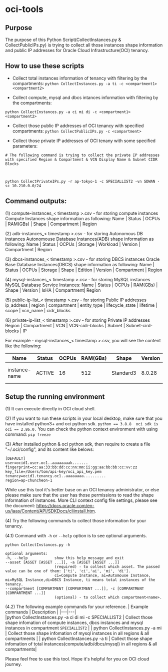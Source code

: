 # oci-tools

## Purpose
The purpose of this Python Script(CollectInstances.py & CollectPublicIPs.py) is trying to collect all those instances shape information and public IP addresses for Oracle Cloud Infrastructure(OCI) tenancy.


## How to use these scripts

- Collect total instances information of tenancy with filtering by the compartments:
```python CollectInstances.py -a ti -c <compartment1> <compartment2>```

- Collect compute, mysql and dbcs intances information with filtering by the compartments:

```python CollectInstances.py -a ci mi di -c <compartment1> <compartment2>```

- Collect those public IP addresses of OCI tenancy with specified compartments:
```python CollectPublicIPs.py -c <compartment>```

- Collect those private IP addresses of OCI tenany with some specified parameters:
```
# The following command is trying to collect the private IP addresses with specified Region & Compartment & VCN Display Name & Subnet CIDR Blocks



python CollectPrivateIPs.py -r ap-tokyo-1 -c SPECIALLIST2 -vn SDWAN -sc 10.210.0.0/24

```


## Command outputs: 
(1) compute-instances_< timestamp >.csv - for storing compute instances
Compute Instances shape information as following: 
Name | Status | OCPUs | RAM(GBs) | Shape | Compartment | Region


(2) adb-instances_< timestamp >.csv - for storing Autonomous DB instances
Autonomouse Database Instances(ADB) shape information as following: 
Name | Status | OCPUs | Storage | Workload | Version | Compartment | Region

(3) dbcs-instances_< timestamp >.csv - for storing DBCS instances
Oracle Base Database Instances(DBCS) shape information as following: 
Name | Status | OCPUs | Storage | Shape | Edition | Version | Compartment | Region


(4) mysql-instances_< timestamp >.csv - for storing MySQL instances
MySQL Database Service Instances:
Name | Status | OCPUs | RAM(GBs) | Shape | Version | IsHA | Compartment| Region

(5) public-ip-list_< timestamp >.csv - for storing Public IP addresses
ip_address | region | compartment | entity_type | lifecycle_state | lifetime | scope | vcn_name | cidr_blocks

(6) private-ip-list_< timestamp >.csv - for storing Private IP addresses
 Region | Compartment | VCN | VCN-cidr-blocks | Subnet | Subnet-cird-blocks | IP

For example - mysql-instances_< timestamp >.csv, you will see the content like the following:

| Name | Status | OCPUs | RAM(GBs) | Shape | Version | IsHA | Compartment| Region |
|---|---|---|---|---|---|---|---|---|
| instance-name | ACTIVE | 16 | 512 | Standard3 | 8.0.28 | FALSE | root > A > C | us-ashburn-1 |



## Setup the running environment
(1) It can execute directly in OCI cloud shell.

(2) If you want to run these scripts in your local desktop, make sure that you have installed python3+ and oci python sdk.
	```
	python == 3.8.8 
	oci sdk is oci == 2.86.0.
	```
	You can check the python context environment with using command:
	```
	pip freeze
	```

(3) After installed python & oci python sdk, then require to create a file "~/.oci/config", and its content like belows:
```
[DEFAULT]
user=ocid1.user.oc1..aaaaaaaak.......
fingerprint=cc:aa:33:bb:dd:cc:nn:mm:ii:gg:aa:bb:bb:cc:vv:zz
key_file=/Users/tom/api-key/oci_api_key.pem
tenancy=ocid1.tenancy.oc1..aaaaaaaa..........
region=ap-chuncheon-1
```

While use this tool it's better base on an OCI tenancy administrator, or else please make sure that the user has those permissions to read the shape information of instances. More CLI context config file settings, please see the document: https://docs.oracle.com/en-us/iaas/Content/API/SDKDocs/cliinstall.htm.


(4) Try the following commands to collect those information for your tenancy.

(4.1) Command with `-h` or `--help` option is to see optional arguments.
  ```
  python CollectInstances.py -h
  
  optional arguments:
  -h, --help            show this help message and exit
  --asset [ASSET [ASSET ...]], -a [ASSET [ASSET ...]]
                        (required) - to collect which asset. The passed value can be one of them: ['ti', 'ci','ai', 'mi', 'di']. 
                        ci=Compute Instance, ai=Automouse Instance, mi=MySQL Instance,di=DBCS Instance, ti means total instances of the tenancy.
  --compartment [COMPARTMENT [COMPARTMENT ...]], -c [COMPARTMENT [COMPARTMENT ...]]
                        (optional) - to collect which compartment<name>.
  ```

(4.2) The following example commands for your reference.
| Example commands | Description |
|---|---|  
|python CollectInstances.py -a ci di mi -c SPECIALLIST2 | Collect those shape infomation of compute instances, dbcs instances and mysql instances in compartment `SPECIALLIST2` |
| python CollectInstances.py -a mi | Collect those shape infomation of mysql instances in all regions & all compartments |
| python CollectInstances.py -a ti | Collect those shape infomation of total instances(compute/adb/dbcs/mysql) in all regions & all compartments|


Please feel free to use this tool. Hope it's helpful for you on OCI cloud journey.
